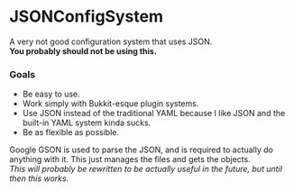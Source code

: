 # JSONConfigSystem
A very not good configuration system that uses JSON.  
**You probably should not be using this.**  

### Goals
* Be easy to use.
* Work simply with Bukkit-esque plugin systems.
* Use JSON instead of the traditional YAML because I like JSON and the built-in YAML system kinda sucks.
* Be as flexible as possible.

Google GSON is used to parse the JSON, and is required to actually do anything with it. This just manages the files and gets the objects.  
*This will probably be rewritten to be actually useful in the future, but until then this works.*
